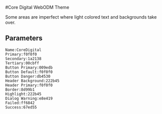 #Core Digital WebODM Theme

Some areas are imperfect where light colored text and backgrounds take over.

## Parameters
```
Name:CoreDigital
Primary:f0f0f0
Secondary:1a2138
Tertiary:00cbff
Button Primary:009edb
Button Default:f0f0f0
Button Danger:db4530
Header Background:222b45
Header Primary:f0f0f0
Border:8d99b1
Highlight:222b45
Dialog Warning:e8e419
Failed:ff6842
Success:67ed55
```
